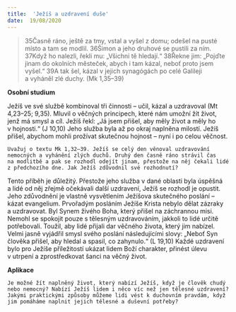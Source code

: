```yaml
---
title:  'Ježíš a uzdravení duše'
date:  19/08/2020
---
```


> <p></p>
> 35Časně ráno, ještě za tmy, vstal a vyšel z domu; odešel na pusté místo a tam se modlil. 36Šimon a jeho druhové se pustili za ním. 37Když ho nalezli, řekli mu: „Všichni tě hledají.“ 38Řekne jim: „Pojďte jinam do okolních městeček, abych i tam kázal, neboť proto jsem vyšel.“ 39A tak šel, kázal v jejich synagógách po celé Galileji a vyháněl zlé duchy. (Mk 1,35–39)

**Osobní studium**

Ježíš ve své službě kombinoval tři činnosti – učil, kázal a uzdravoval (Mt 4,23–25; 9,35). Mluvil o věčných principech, které nám umožní žít život, jenž má smysl a cíl. Ježíš řekl: „Já jsem přišel, aby měly život a měly ho v hojnosti.“ (J 10,10) Jeho služba byla až po okraj naplněna milostí. Ježíš přišel, abychom mohli prožívat skutečnou hojnost – nyní i po celou věčnost.

`Uvažuj o textu Mk 1,32–39. Ježíš se celý den věnoval uzdravování nemocných a vyhánění zlých duchů. Druhý den časně ráno strávil čas na modlitbě a pak se rozhodl odejít jinam, přestože na něj čekali lidé z předchozího dne. Jak Ježíš zdůvodnil své rozhodnutí?`

Tento příběh je důležitý. Přestože jeho služba v dané oblasti byla úspěšná a lidé od něj zřejmě očekávali další uzdravení, Ježíš se rozhodl je opustit. Jeho zdůvodnění je vlastně vysvětlením Ježíšova skutečného poslání – kázat evangelium. Prvořadým posláním Ježíše Krista nebylo dělat zázraky a uzdravovat. Byl Synem živého Boha, který přišel na záchrannou misi. Nemohl se spokojit pouze s tělesným uzdravováním, jakkoli to lidé určitě potřebovali. Toužil, aby lidé přijali dar věčného života, který jim nabízel. Velmi jasně vyjádřil smysl svého poslání následujícími slovy: „Neboť Syn člověka přišel, aby hledal a spasil, co zahynulo.“ (L 19,10) Každé uzdravení bylo pro Ježíše příležitostí ukázat lidem Boží charakter, přinést úlevu v utrpení a zprostředkovat šanci na věčný život.

**Aplikace**

`Je možné žít naplněný život, který nabízí Ježíš, když je člověk chudý nebo nemocný? Nabízí Ježíš lidem i něco víc než jen tělesné uzdravení? Jakými praktickými způsoby můžeme lidi vést k duchovním pravdám, když jim pomáháme naplnit jejich tělesné a duševní potřeby?`